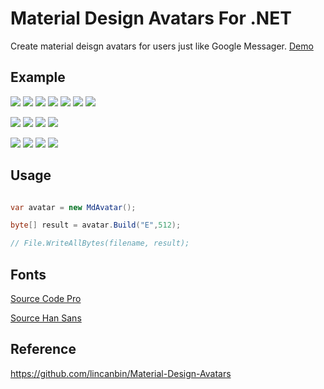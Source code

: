 # Material Design Avatars For .NET     
Create material deisgn avatars for users just like Google Messager.  [Demo](http://materialdesignavatars.azurewebsites.net/)


Example
------------
![](http://materialdesignavatars.azurewebsites.net/home/Avatar?letter=E&size=64)
![](http://materialdesignavatars.azurewebsites.net/home/Avatar?letter=N&size=64)
![](http://materialdesignavatars.azurewebsites.net/home/Avatar?letter=G&size=64)
![](http://materialdesignavatars.azurewebsites.net/home/Avatar?letter=L&size=64)
![](http://materialdesignavatars.azurewebsites.net/home/Avatar?letter=I&size=64)
![](http://materialdesignavatars.azurewebsites.net/home/Avatar?letter=S&size=64)
![](http://materialdesignavatars.azurewebsites.net/home/Avatar?letter=H&size=64)

![](http://materialdesignavatars.azurewebsites.net/home/Avatar?letter=简&size=64)
![](http://materialdesignavatars.azurewebsites.net/home/Avatar?letter=体&size=64)
![](http://materialdesignavatars.azurewebsites.net/home/Avatar?letter=中&size=64)
![](http://materialdesignavatars.azurewebsites.net/home/Avatar?letter=文&size=64)

![](http://materialdesignavatars.azurewebsites.net/home/Avatar?letter=繁&size=64)
![](http://materialdesignavatars.azurewebsites.net/home/Avatar?letter=體&size=64)
![](http://materialdesignavatars.azurewebsites.net/home/Avatar?letter=中&size=64)
![](http://materialdesignavatars.azurewebsites.net/home/Avatar?letter=文&size=64)


Usage
------------

``` C# 

var avatar = new MdAvatar();

byte[] result = avatar.Build("E",512);

// File.WriteAllBytes(filename, result);

``` 

Fonts
------------
[Source Code Pro](https://github.com/adobe-fonts/source-code-pro)

[Source Han Sans](https://github.com/adobe-fonts/source-han-sans)


Reference
--------------
https://github.com/lincanbin/Material-Design-Avatars